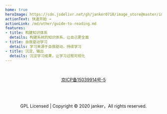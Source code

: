 ```yaml
---
home: true
heroImage: https://cdn.jsdelivr.net/gh/janker0718/image_store@master/img/20220328012329.png
actionText: 快速开始 →
actionLink: /md/other/guide-to-reading.md
features:
- title: 构建知识体系
  details: 构建系统的知识体系，让自己更全面
- title: 自我驱动学习
  details: 学习来源于自我驱动，持续学习
- title: 沉淀、输出
  details: 沉淀学习成果，让学习过程可视化
---
```


<div style="text-align:center;padding:30px 15px;">
    <a href="http://beian.miit.gov.cn" target="_blank">京ICP备15039914号-5</a>
    <br/>
    <br/>

[comment]: <> (    <a target="_blank" href="http://www.beian.gov.cn/portal/registerSystemInfo?recordcode=xxxxxx" style="display:inline-block;text-decoration:none;height:20px;line-height:20px;"><img src="" style="float:left;"/><p style="float:left;height:20px;line-height:20px;margin: 0px 0px 0px 5px; color:#939393;">京公网安备 xxxxx号</p></a>)
<br/>
<br/>
    GPL Licensed | Copyright © 2020 janker，All rights reserved. 
</div>
